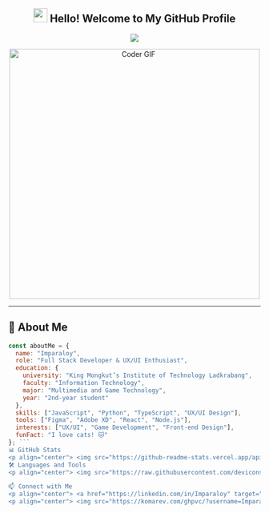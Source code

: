<h2 align="center">
  <img src="https://media.giphy.com/media/hvRJCLFzcasrR4ia7z/giphy.gif" width="28">
  Hello! Welcome to My GitHub Profile
</h2>

<p align="center">
  <img src="https://readme-typing-svg.herokuapp.com/?lines=Full-stack%20Developer;Passionate%20about%20UX/UI&font=Fira%20Code&center=true&width=440&height=45&color=f75c7e&vCenter=true&size=22">
</p>

<p align="center">
  <img src="https://media.giphy.com/media/SWoSkN6DxTszqIKEqv/giphy.gif" alt="Coder GIF" width="500">
</p>

---

## 🚀 About Me  

```javascript
const aboutMe = {
  name: "Imparaloy",
  role: "Full Stack Developer & UX/UI Enthusiast",
  education: {
    university: "King Mongkut’s Institute of Technology Ladkrabang",
    faculty: "Information Technology",
    major: "Multimedia and Game Technology",
    year: "2nd-year student"
  },
  skills: ["JavaScript", "Python", "TypeScript", "UX/UI Design"],
  tools: ["Figma", "Adobe XD", "React", "Node.js"],
  interests: ["UX/UI", "Game Development", "Front-end Design"],
  funFact: "I love cats! 🐱"
}; ```
📊 GitHub Stats
<p align="center"> <img src="https://github-readme-stats.vercel.app/api?username=Imparaloy&show_icons=true&theme=tokyonight" alt="GitHub Stats"> </p> <p align="center"> <img src="https://github-readme-streak-stats.herokuapp.com/?user=Imparaloy&theme=tokyonight" alt="GitHub Streak"> </p>
🛠️ Languages and Tools
<p align="center"> <img src="https://raw.githubusercontent.com/devicons/devicon/master/icons/javascript/javascript-original.svg" alt="JavaScript" width="40" height="40"/> <img src="https://raw.githubusercontent.com/devicons/devicon/master/icons/react/react-original.svg" alt="React" width="40" height="40"/> <img src="https://raw.githubusercontent.com/devicons/devicon/master/icons/nodejs/nodejs-original.svg" alt="Node.js" width="40" height="40"/> <img src="https://raw.githubusercontent.com/devicons/devicon/master/icons/python/python-original.svg" alt="Python" width="40" height="40"/> <img src="https://raw.githubusercontent.com/devicons/devicon/master/icons/figma/figma-original.svg" alt="Figma" width="40" height="40"/> </p>

📫 Connect with Me
<p align="center"> <a href="https://linkedin.com/in/Imparaloy" target="_blank"> <img src="https://img.shields.io/badge/LinkedIn-0077B5?style=for-the-badge&logo=linkedin&logoColor=white" alt="LinkedIn"/> </a> <a href="https://twitter.com/Imparaloy" target="_blank"> <img src="https://img.shields.io/badge/Twitter-1DA1F2?style=for-the-badge&logo=twitter&logoColor=white" alt="Twitter"/> </a> </p>
<p align="center"> <img src="https://komarev.com/ghpvc/?username=Imparaloy&color=blueviolet" alt="Profile views"> </p> 
